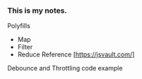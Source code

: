 ### This is my notes.

Polyfills
- Map
- Filter
- Reduce
Reference [https://jsvault.com/]

Debounce and Throttling code example